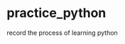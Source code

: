 <!--
 * @Author: Fullsize
 * @Date: 2021-07-08 10:29:47
 * @LastEditors: Fullsize
 * @LastEditTime: 2021-07-08 10:31:10
 * @FilePath: /practice_python/README.md
-->
# practice_python
record the process of learning python
